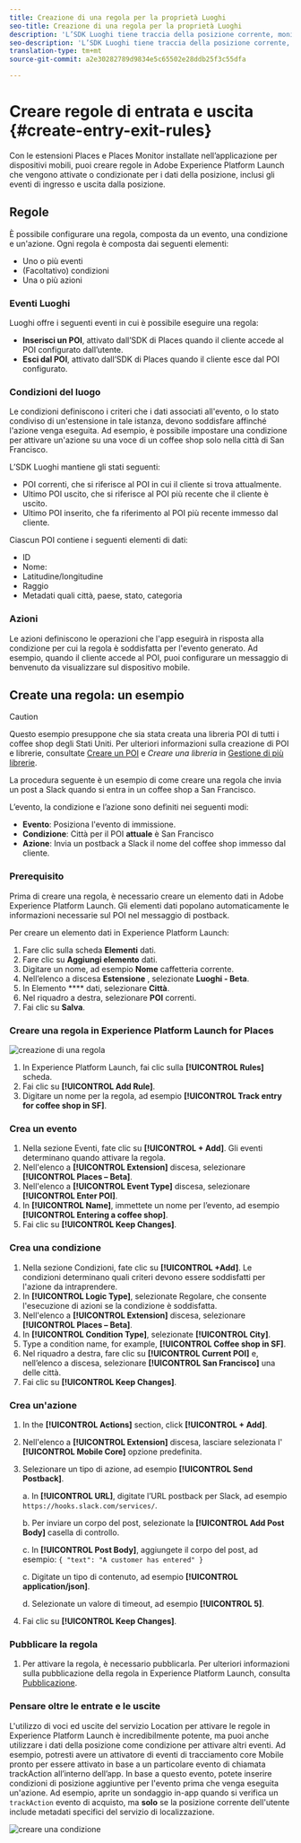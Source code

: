 ```yaml
---
title: Creazione di una regola per la proprietà Luoghi
seo-title: Creazione di una regola per la proprietà Luoghi
description: 'L’SDK Luoghi tiene traccia della posizione corrente, monitora i POI configurati intorno alla posizione corrente e tiene traccia degli eventi di entrata e uscita per tali POI. '
seo-description: 'L’SDK Luoghi tiene traccia della posizione corrente, monitora i POI configurati intorno alla posizione corrente e tiene traccia degli eventi di entrata e uscita per tali POI. '
translation-type: tm+mt
source-git-commit: a2e30282789d9834e5c65502e28ddb25f3c55dfa

---
```



# Creare regole di entrata e uscita {#create-entry-exit-rules}

Con le estensioni Places e Places Monitor installate nell’applicazione per dispositivi mobili, puoi creare regole in Adobe Experience Platform Launch che vengono attivate o condizionate per i dati della posizione, inclusi gli eventi di ingresso e uscita dalla posizione.

## Regole

È possibile configurare una regola, composta da un evento, una condizione e un'azione. Ogni regola è composta dai seguenti elementi:

* Uno o più eventi
* (Facoltativo) condizioni
* Una o più azioni

### Eventi Luoghi

Luoghi offre i seguenti eventi in cui è possibile eseguire una regola:

* **Inserisci un POI**, attivato dall’SDK di Places quando il cliente accede al POI configurato dall’utente.
* **Esci dal POI**, attivato dall’SDK di Places quando il cliente esce dal POI configurato.

### Condizioni del luogo

Le condizioni definiscono i criteri che i dati associati all'evento, o lo stato condiviso di un'estensione in tale istanza, devono soddisfare affinché l'azione venga eseguita. Ad esempio, è possibile impostare una condizione per attivare un'azione su una voce di un coffee shop solo nella città di San Francisco.

L’SDK Luoghi mantiene gli stati seguenti:

* POI correnti, che si riferisce al POI in cui il cliente si trova attualmente.
* Ultimo POI uscito, che si riferisce al POI più recente che il cliente è uscito.
* Ultimo POI inserito, che fa riferimento al POI più recente immesso dal cliente.

Ciascun POI contiene i seguenti elementi di dati:

* ID
* Nome:
* Latitudine/longitudine
* Raggio
* Metadati quali città, paese, stato, categoria

### Azioni

Le azioni definiscono le operazioni che l'app eseguirà in risposta alla condizione per cui la regola è soddisfatta per l'evento generato. Ad esempio, quando il cliente accede al POI, puoi configurare un messaggio di benvenuto da visualizzare sul dispositivo mobile.

## Create una regola: un esempio

>[!CAUTION]
>
>Questo esempio presuppone che sia stata creata una libreria POI di tutti i coffee shop degli Stati Uniti. Per ulteriori informazioni sulla creazione di POI e librerie, consultate [Creare un POI](/help/poi-mgmt-ui/create-a-poi-ui.md) e *Creare una libreria* in [Gestione di più librerie](https://docs.adobe.com/content/help/en/places/using/poi-mgmt-ui/manage-libraries-in-the-places-ui.html).

La procedura seguente è un esempio di come creare una regola che invia un post a Slack quando si entra in un coffee shop a San Francisco.

L’evento, la condizione e l’azione sono definiti nei seguenti modi:

* **Evento**: Posiziona l'evento di immissione.
* **Condizione**: Città per il POI **attuale** è San Francisco
* **Azione**: Invia un postback a Slack il nome del coffee shop immesso dal cliente.

### Prerequisito

Prima di creare una regola, è necessario creare un elemento dati in Adobe Experience Platform Launch. Gli elementi dati popolano automaticamente le informazioni necessarie sul POI nel messaggio di postback.

Per creare un elemento dati in Experience Platform Launch:

1. Fare clic sulla scheda **Elementi** dati.
1. Fare clic su **Aggiungi elemento** dati.
1. Digitare un nome, ad esempio **Nome** caffetteria corrente.
1. Nell’elenco a discesa **Estensione** , selezionate **Luoghi - Beta**.
1. In Elemento **** dati, selezionare **Città**.
1. Nel riquadro a destra, selezionare **POI** correnti.
1. Fai clic su **Salva**.

### Creare una regola in Experience Platform Launch for Places

![creazione di una regola](/help/assets/placesrule.png)

1. In Experience Platform Launch, fai clic sulla **[!UICONTROL Rules]** scheda.
1. Fai clic su **[!UICONTROL Add Rule]**.
1. Digitare un nome per la regola, ad esempio **[!UICONTROL Track entry for coffee shop in SF]**.

### Crea un evento

1. Nella sezione Eventi, fate clic su **[!UICONTROL + Add]**. Gli eventi determinano quando attivare la regola.
1. Nell'elenco a **[!UICONTROL Extension]** discesa, selezionare **[!UICONTROL Places – Beta]**.
1. Nell'elenco a **[!UICONTROL Event Type]** discesa, selezionare **[!UICONTROL Enter POI]**.
1. In **[!UICONTROL Name]**, immettete un nome per l’evento, ad esempio **[!UICONTROL Entering a coffee shop]**.
1. Fai clic su **[!UICONTROL Keep Changes]**.

### Crea una condizione

1. Nella sezione Condizioni, fate clic su **[!UICONTROL +Add]**. Le condizioni determinano quali criteri devono essere soddisfatti per l'azione da intraprendere.
1. In **[!UICONTROL Logic Type]**, selezionate Regolare, che consente l'esecuzione di azioni se la condizione è soddisfatta.
1. Nell'elenco a **[!UICONTROL Extension]** discesa, selezionare **[!UICONTROL Places – Beta]**.
1. In **[!UICONTROL Condition Type]**, selezionate **[!UICONTROL City]**.
1. Type a condition name, for example, **[!UICONTROL Coffee shop in SF]**.
1. Nel riquadro a destra, fare clic su **[!UICONTROL Current POI]** e, nell’elenco a discesa, selezionare **[!UICONTROL San Francisco]** una delle città.
1. Fai clic su **[!UICONTROL Keep Changes]**.

### Crea un'azione

1. In the **[!UICONTROL Actions]** section, click **[!UICONTROL + Add]**.
1. Nell'elenco a **[!UICONTROL Extension]** discesa, lasciare selezionata l' **[!UICONTROL Mobile Core]** opzione predefinita.
1. Selezionare un tipo di azione, ad esempio **[!UICONTROL Send Postback]**.

   a. In **[!UICONTROL URL]**, digitate l’URL postback per Slack, ad esempio `https://hooks.slack.com/services/`.

   b. Per inviare un corpo del post, selezionate la **[!UICONTROL Add Post Body]** casella di controllo.

   c. In **[!UICONTROL Post Body]**, aggiungete il corpo del post, ad esempio: `{ "text": "A customer has entered" }`

   c. Digitate un tipo di contenuto, ad esempio **[!UICONTROL application/json]**.

   d. Selezionate un valore di timeout, ad esempio **[!UICONTROL 5]**.

1. Fai clic su **[!UICONTROL Keep Changes]**.

### Pubblicare la regola

1. Per attivare la regola, è necessario pubblicarla. Per ulteriori informazioni sulla pubblicazione della regola in Experience Platform Launch, consulta [Pubblicazione](https://docs.adobelaunch.com/launch-reference/publishing).

### Pensare oltre le entrate e le uscite

L'utilizzo di voci ed uscite del servizio Location per attivare le regole in Experience Platform Launch è incredibilmente potente, ma puoi anche utilizzare i dati della posizione come condizione per attivare altri eventi. Ad esempio, potresti avere un attivatore di eventi di tracciamento core Mobile pronto per essere attivato in base a un particolare evento di chiamata trackAction all’interno dell’app. In base a questo evento, potete inserire condizioni di posizione aggiuntive per l'evento prima che venga eseguita un'azione. Ad esempio, aprite un sondaggio in-app quando si verifica un `trackAction` evento di acquisto, ma **solo** se la posizione corrente dell'utente include metadati specifici del servizio di localizzazione.

![creare una condizione](/help/assets/places-condition.png)